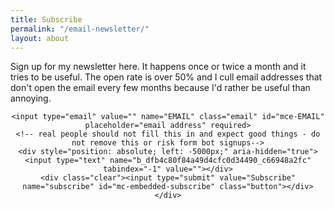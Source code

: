 ```yaml
---
title: Subscribe
permalink: "/email-newsletter/"
layout: about
---
```


Sign up for my newsletter here. It happens once or twice a month and it tries to be useful. The open rate is over 50% and I cull email addresses that don't open the email every few months because I'd rather be useful than annoying. 

<center>
<!-- Begin MailChimp Signup Form -->
<div id="mc_embed_signup">
<form action="https://markpollard.us1.list-manage.com/subscribe/post?u=dfb4c80f84a49d4cfc0d34490&amp;id=c66948a2fc" method="post" id="mc-embedded-subscribe-form" name="mc-embedded-subscribe-form" class="validate" target="_blank" novalidate>
    <div id="mc_embed_signup_scroll">

    <input type="email" value="" name="EMAIL" class="email" id="mce-EMAIL" placeholder="email address" required>
    <!-- real people should not fill this in and expect good things - do not remove this or risk form bot signups-->
    <div style="position: absolute; left: -5000px;" aria-hidden="true"><input type="text" name="b_dfb4c80f84a49d4cfc0d34490_c66948a2fc" tabindex="-1" value=""></div>
    <div class="clear"><input type="submit" value="Subscribe" name="subscribe" id="mc-embedded-subscribe" class="button"></div>
    </div>
</form>
</div>
</center>


